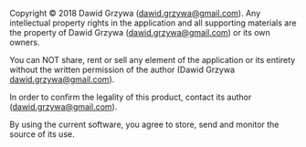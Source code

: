 Copyright © 2018 Dawid Grzywa (dawid.grzywa@gmail.com).
Any intellectual property rights in the application and all supporting materials
are the property of Dawid Grzywa (dawid.grzywa@gmail.com) or its own owners.

You can NOT share, rent or sell any element of the application or its entirety
without the written permission of the author (Dawid Grzywa dawid.grzywa@gmail.com).

In order to confirm the legality of this product, contact its author (dawid.grzywa@gmail.com).

By using the current software, you agree to store, send and monitor the source of its use.

